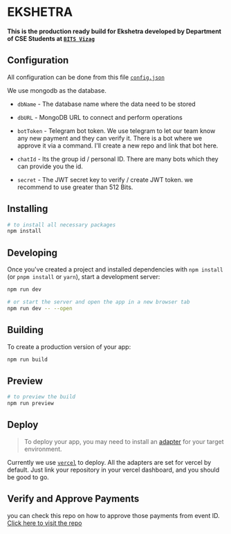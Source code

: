 # EKSHETRA

**This is the production ready build for Ekshetra developed by Department of CSE Students at [`BITS Vizag`](https://bitsvizag.com/)**

## Configuration

All configuration can be done from this file [`config.json`](https://github.com/SandeepDev1/Ekshetra/blob/main/config.json)

We use mongodb as the database.

-   `dbName` - The database name where the data need to be stored

-   `dbURL` - MongoDB URL to connect and perform operations

-   `botToken` - Telegram bot token. We use telegram to let our team know any new payment and they can verify it. There is a bot where we approve it via a command. I'll create a new repo and link that bot here.

-   `chatId` - Its the group id / personal ID. There are many bots which they can provide you the id.

-   `secret` - The JWT secret key to verify / create JWT token. we recommend to use greater than 512 Bits.

## Installing

```bash
# to install all necessary packages
npm install
```

## Developing

Once you've created a project and installed dependencies with `npm install` (or `pnpm install` or `yarn`), start a development server:

```bash
npm run dev

# or start the server and open the app in a new browser tab
npm run dev -- --open
```

## Building

To create a production version of your app:

```bash
npm run build
```

## Preview

```bash
# to preview the build
npm run preview
```

## Deploy

> To deploy your app, you may need to install an [adapter](https://kit.svelte.dev/docs/adapters) for your target environment.

Currently we use [`vercel`](https://vercel.com/) to deploy. All the adapters are set for vercel by default. Just link your repository in your vercel dashboard, and you should be good to go.

## Verify and Approve Payments

you can check this repo on how to approve those payments from event ID. [Click here to visit the repo](https://github.com/SandeepDev1/EventVerify)
